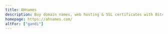 ```yaml
---
title: AHnames
description: Buy domain names, web hosting & SSL certificates with Bitcoin.
homepage: https://ahnames.com/
altFor: ["gandi"]
---
```

